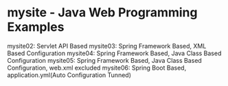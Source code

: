 # mysite - Java Web Programming Examples
mysite02: Servlet API Based
mysite03: Spring Framework Based, XML Based Configuration
mysite04: Spring Framework Based, Java Class Based Configuration
mysite05: Spring Framework Based, Java Class Based Configuration, web.xml excluded
mysite06: Spring Boot Based, application.yml(Auto Configuration Tunned)
